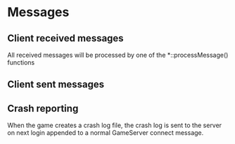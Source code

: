 # Messages
## Client received messages

All received messages will be processed by one of the *::processMessage() functions

## Client sent messages

## Crash reporting

When the game creates a crash log file, the crash log is sent to the server on next login appended to a normal GameServer connect message. 